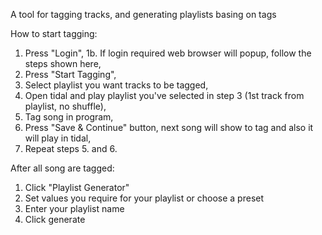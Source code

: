 A tool for tagging tracks, and generating playlists basing on tags

How to start tagging:
1. Press "Login",
1b. If login required web browser will popup, follow the steps shown here,
2. Press "Start Tagging",
3. Select playlist you want tracks to be tagged,
4. Open tidal and play playlist you've selected in step 3 (1st track from playlist, no shuffle),
5. Tag song in program,
6. Press "Save & Continue" button, next song will show to tag and also it will play in tidal,
7. Repeat steps 5. and 6.

After all song are tagged:
1. Click "Playlist Generator"
2. Set values you require for your playlist or choose a preset
3. Enter your playlist name
4. Click generate
